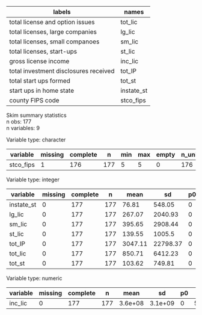 

|                labels                 |   names    |
|---------------------------------------|------------|
|    total license and option issues    |  tot_lic   |
|    total licenses, large companies    |   lg_lic   |
|    total licenses, small companoes    |   sm_lic   |
|       total licenses, start-ups       |   st_lic   |
|         gross license income          |  inc_lic   |
| total investment disclosures received |   tot_IP   |
|        total start ups formed         |   tot_st   |
|        start ups in home state        | instate_st |
|           county FIPS code            | stco_fips  |
Skim summary statistics  
 n obs: 177    
 n variables: 9    

Variable type: character

| variable  | missing | complete |  n  | min | max | empty | n_unique |
|-----------|---------|----------|-----|-----|-----|-------|----------|
| stco_fips |    1    |   176    | 177 |  5  |  5  |   0   |   176    |

Variable type: integer

|  variable  | missing | complete |  n  |  mean   |    sd    | p0 | p25 | p50 | p75  | p100  |
|------------|---------|----------|-----|---------|----------|----|-----|-----|------|-------|
| instate_st |    0    |   177    | 177 |  76.81  |  548.05  | 0  |  3  | 16  |  42  | 7278  |
|   lg_lic   |    0    |   177    | 177 | 267.07  | 2040.93  | 0  |  4  | 24  | 150  | 27114 |
|   sm_lic   |    0    |   177    | 177 | 395.65  | 2908.44  | 0  |  6  | 36  | 237  | 38695 |
|   st_lic   |    0    |   177    | 177 | 139.55  |  1005.5  | 0  |  6  | 29  |  80  | 13376 |
|   tot_IP   |    0    |   177    | 177 | 3047.11 | 22798.37 | 0  | 110 | 517 | 1694 | 3e+05 |
|  tot_lic   |    0    |   177    | 177 | 850.71  | 6412.23  | 0  | 18  | 108 | 516  | 85353 |
|   tot_st   |    0    |   177    | 177 | 103.62  |  749.81  | 0  |  4  | 22  |  57  | 9963  |

Variable type: numeric

| variable | missing | complete |  n  |  mean   |   sd    | p0 |  p25   |   p50   |   p75   |  p100   |
|----------|---------|----------|-----|---------|---------|----|--------|---------|---------|---------|
| inc_lic  |    0    |   177    | 177 | 3.6e+08 | 3.1e+09 | 0  | 588647 | 9738011 | 5.9e+07 | 4.1e+10 |
